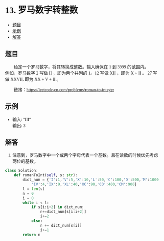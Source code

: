 <font face="微软雅黑">

# 13. 罗马数字转整数

- [题目](#题目)
- [示例](#示例)
- [解答](#解答)

## 题目
&emsp;&emsp;给定一个罗马数字，将其转换成整数。输入确保在 1 到 3999 的范围内。<br/>
例如，罗马数字 2 写做 II ，即为两个并列的 1。12 写做 XII ，即为 X + II 。 27 写做  XXVII, 即为 XX + V + II 。<br/>

&emsp;&emsp;链接：https://leetcode-cn.com/problems/roman-to-integer
## 示例
*  输入: "III" <br/>
输出: 3<br/>

## 解答
1. 注意到，罗马数字中一个或两个字母代表一个基数。且在读数的时候优先考虑两位的基数。
```python
class Solution:
    def romanToInt(self, s: str):
        dict_num = {'I':1,'V':5,'X':10,'L':50,'C':100,'D':500,'M':1000,
            'IV':4,'IX':9,'XL':40,'XC':90,'CD':400,'CM':900}
        l = len(s)
        n = 0
        i = 0
        while i < l:
            if s[i:i+2] in dict_num:
                n+=dict_num[s[i:i+2]]
                i+=2
            else:
                n += dict_num[s[i]]
                i+=1
        return n
```

</font>